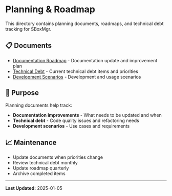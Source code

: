 # Planning & Roadmap

This directory contains planning documents, roadmaps, and technical debt tracking for SBoxMgr.

## 📋 Documents

- [Documentation Roadmap](docs-roadmap.md) - Documentation update and improvement plan
- [Technical Debt](technical-debt.md) - Current technical debt items and priorities
- [Development Scenarios](scenarios.md) - Development and usage scenarios

## 🎯 Purpose

Planning documents help track:
- **Documentation improvements** - What needs to be updated and when
- **Technical debt** - Code quality issues and refactoring needs
- **Development scenarios** - Use cases and requirements

## 📈 Maintenance

- Update documents when priorities change
- Review technical debt monthly
- Update roadmap quarterly
- Archive completed items

---

**Last Updated:** 2025-01-05
